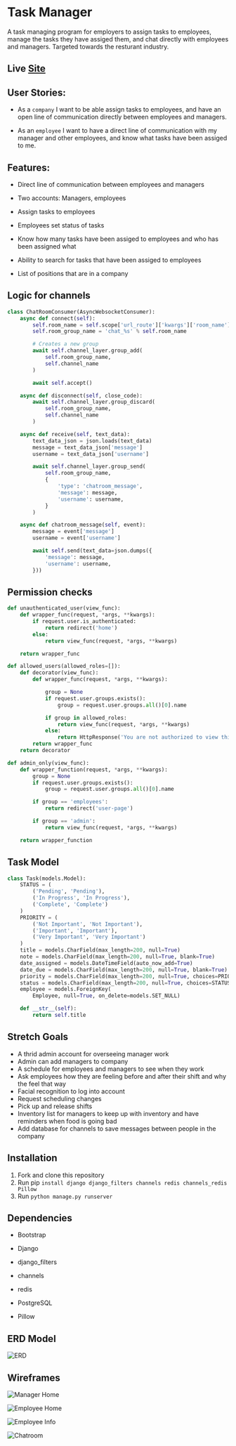 # Task Manager

A task managing program for employers to assign tasks to employees, manage the tasks they have assiged them, and chat directly with employees and managers. Targeted towards the resturant industry.

## Live [Site]()

## User Stories:

- As a `company` I want to be able assign tasks to employees, and have an open line of communication directly between employees and managers.

- As an `employee` I want to have a direct line of communication with my manager and other employees, and know what tasks have been assiged to me. 

## Features:

- Direct line of communication between employees and managers

- Two accounts: Managers, employees

- Assign tasks to employees

- Employees set status of tasks

- Know how many tasks have been assiged to employees and who has been assigned what

- Ability to search for tasks that have been assiged to employees

- List of positions that are in a company

## Logic for channels

```py
class ChatRoomConsumer(AsyncWebsocketConsumer):
    async def connect(self):
        self.room_name = self.scope['url_route']['kwargs']['room_name']
        self.room_group_name = 'chat_%s' % self.room_name

        # Creates a new group
        await self.channel_layer.group_add(
            self.room_group_name,
            self.channel_name
        )

        await self.accept()

    async def disconnect(self, close_code):
        await self.channel_layer.group_discard(
            self.room_group_name,
            self.channel_name
        )

    async def receive(self, text_data):
        text_data_json = json.loads(text_data)
        message = text_data_json['message']
        username = text_data_json['username']

        await self.channel_layer.group_send(
            self.room_group_name,
            {
                'type': 'chatroom_message',
                'message': message,
                'username': username,
            }
        )

    async def chatroom_message(self, event):
        message = event['message']
        username = event['username']

        await self.send(text_data=json.dumps({
            'message': message,
            'username': username,
        }))
```

## Permission checks 

```py
def unauthenticated_user(view_func):
	def wrapper_func(request, *args, **kwargs):
		if request.user.is_authenticated:
			return redirect('home')
		else:
			return view_func(request, *args, **kwargs)

	return wrapper_func

def allowed_users(allowed_roles=[]):
	def decorator(view_func):
		def wrapper_func(request, *args, **kwargs):

			group = None
			if request.user.groups.exists():
				group = request.user.groups.all()[0].name

			if group in allowed_roles:
				return view_func(request, *args, **kwargs)
			else:
				return HttpResponse('You are not authorized to view this page')
		return wrapper_func
	return decorator

def admin_only(view_func):
	def wrapper_function(request, *args, **kwargs):
		group = None
		if request.user.groups.exists():
			group = request.user.groups.all()[0].name

		if group == 'employees':
			return redirect('user-page')

		if group == 'admin':
			return view_func(request, *args, **kwargs)

	return wrapper_function
```

## Task Model

```py
class Task(models.Model):
    STATUS = (
        ('Pending', 'Pending'),
        ('In Progress', 'In Progress'),
        ('Complete', 'Complete')
    )
    PRIORITY = (
        ('Not Important', 'Not Important'),
        ('Important', 'Important'),
        ('Very Important', 'Very Important')
    )
    title = models.CharField(max_length=200, null=True)
    note = models.CharField(max_length=200, null=True, blank=True)
    date_assigned = models.DateTimeField(auto_now_add=True)
    date_due = models.CharField(max_length=200, null=True, blank=True)
    priority = models.CharField(max_length=200, null=True, choices=PRIORITY)
    status = models.CharField(max_length=200, null=True, choices=STATUS)
    employee = models.ForeignKey(
        Employee, null=True, on_delete=models.SET_NULL)

    def __str__(self):
        return self.title
```

## Stretch Goals

- A thrid admin account for overseeing manager work
- Admin can add managers to company
- A schedule for employees and managers to see when they work
- Ask employees how they are feeling before and after their shift and why the feel that way
- Facial recognition to log into account
- Request scheduling changes
- Pick up and release shifts 
- Inventory list for managers to keep up with inventory and have reminders when food is going bad
- Add database for channels to save messages between people in the company

## Installation

1. Fork and clone this repository
2. Run pip `install django django_filters channels redis channels_redis Pillow`
3. Run `python manage.py runserver`

## Dependencies

- Bootstrap

- Django

- django_filters

- channels

- redis

- PostgreSQL

- Pillow

## ERD Model

![ERD](ERD.png)

## Wireframes

![Manager Home](Manager-Home.png)

![Employee Home](Employee-Home.png)

![Employee Info](Employee-Info.png)

![Chatroom](Chatroom.png)